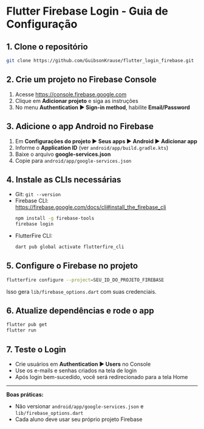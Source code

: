 
# Flutter Firebase Login - Guia de Configuração

## 1. Clone o repositório
```bash
git clone https://github.com/GuibsonKrause/flutter_login_firebase.git
```

## 2. Crie um projeto no Firebase Console
1. Acesse https://console.firebase.google.com
2. Clique em **Adicionar projeto** e siga as instruções
3. No menu **Authentication ▶ Sign-in method**, habilite **Email/Password**

## 3. Adicione o app Android no Firebase
1. Em **Configurações do projeto ▶ Seus apps ▶ Android ▶ Adicionar app**
2. Informe o **Application ID** (ver `android/app/build.gradle.kts`)
3. Baixe o arquivo **google-services.json**
4. Copie para `android/app/google-services.json`

## 4. Instale as CLIs necessárias
- Git: `git --version`
- Firebase CLI: https://firebase.google.com/docs/cli#install_the_firebase_cli
  ```bash
  npm install -g firebase-tools
  firebase login
  ```
- FlutterFire CLI:
  ```bash
  dart pub global activate flutterfire_cli
  ```

## 5. Configure o Firebase no projeto
```bash
flutterfire configure --project=SEU_ID_DO_PROJETO_FIREBASE
```
Isso gera `lib/firebase_options.dart` com suas credenciais.

## 6. Atualize dependências e rode o app
```bash
flutter pub get
flutter run
```

## 7. Teste o Login
- Crie usuários em **Authentication ▶ Users** no Console
- Use os e-mails e senhas criados na tela de login
- Após login bem-sucedido, você será redirecionado para a tela Home

---

**Boas práticas:**
- Não versionar `android/app/google-services.json` e `lib/firebase_options.dart`
- Cada aluno deve usar seu próprio projeto Firebase  
